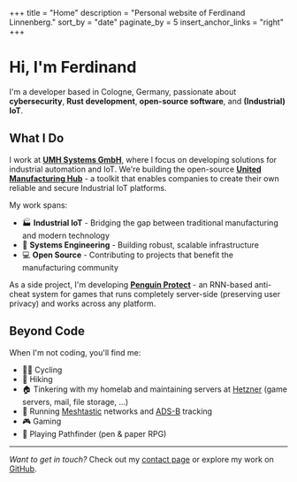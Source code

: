 +++
title = "Home"
description = "Personal website of Ferdinand Linnenberg."
sort_by = "date"
paginate_by = 5
insert_anchor_links = "right"
+++

# Hi, I'm Ferdinand

I'm a developer based in Cologne, Germany, passionate about **cybersecurity**, **Rust development**, **open-source software**, and **(Industrial) IoT**.

## What I Do

I work at [**UMH Systems GmbH**](https://umh.app), where I focus on developing solutions for industrial automation and IoT. We're building the open-source [**United Manufacturing Hub**](https://github.com/united-manufacturing-hub/united-manufacturing-hub) - a toolkit that enables companies to create their own reliable and secure Industrial IoT platforms.

My work spans:
- 🏭 **Industrial IoT** - Bridging the gap between traditional manufacturing and modern technology
- 🔧 **Systems Engineering** - Building robust, scalable infrastructure  
- 💻 **Open Source** - Contributing to projects that benefit the manufacturing community

As a side project, I'm developing [**Penguin Protect**](https://penguin-protect.app/) - an RNN-based anti-cheat system for games that runs completely server-side (preserving user privacy) and works across any platform.

## Beyond Code

When I'm not coding, you'll find me:
- 🚴‍♂️ Cycling
- 🥾 Hiking
- 🏠 Tinkering with my homelab and maintaining servers at [Hetzner](https://www.hetzner.com/) (game servers, mail, file storage, ...)
- 📡 Running [Meshtastic](https://meshtastic.org/) networks and [ADS-B](https://en.wikipedia.org/wiki/Automatic_Dependent_Surveillance%E2%80%93Broadcast) tracking
- 🎮 Gaming
- 🎲 Playing Pathfinder (pen & paper RPG)

---

*Want to get in touch?* Check out my [contact page](/contact/) or explore my work on [GitHub](https://github.com/Scarjit).
